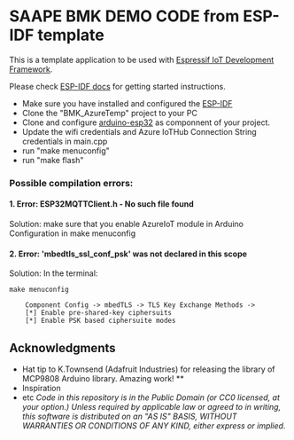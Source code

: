 SAAPE BMK DEMO CODE from ESP-IDF template
====================

This is a template application to be used with [Espressif IoT Development Framework](https://github.com/espressif/esp-idf).

Please check [ESP-IDF docs](https://docs.espressif.com/projects/esp-idf/en/latest/get-started/index.html) for getting started instructions.

- Make sure you have installed and configured the [ESP-IDF](https://github.com/espressif/esp-idf)
- Clone the "BMK_AzureTemp" project to your PC 
- Clone and configure [arduino-esp32](https://github.com/espressif/arduino-esp32) as componnent of your project. 
- Update the wifi credentials and Azure IoTHub Connection String credentials in main.cpp
- run "make menuconfig"   
- run "make flash" 

### Possible compilation errors:
#### 1. Error: ESP32MQTTClient.h - No such file found

   Solution: make sure that you enable AzureIoT module in Arduino Configuration in make menuconfig

#### 2. Error: 'mbedtls_ssl_conf_psk' was not declared in this scope

   Solution: In the terminal: 

```
make menuconfig
```

```
    Component Config -> mbedTLS -> TLS Key Exchange Methods -> 
    [*] Enable pre-shared-key ciphersuits
    [*] Enable PSK based ciphersuite modes
```

## Acknowledgments

* Hat tip to  K.Townsend (Adafruit Industries) for releasing the library of MCP9808 Arduino library. Amazing work! 
** 
* Inspiration
* etc
*Code in this repository is in the Public Domain (or CC0 licensed, at your option.)
Unless required by applicable law or agreed to in writing, this
software is distributed on an "AS IS" BASIS, WITHOUT WARRANTIES OR
CONDITIONS OF ANY KIND, either express or implied.*
